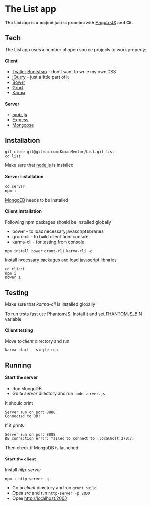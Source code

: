 The List app
=========

The List app is a project just to practice with [AngularJS] and Git.

Tech
-----------

The List app uses a number of open source projects to work properly:

#### Client
* [Twitter Bootstrap] - don't want to write my own CSS
* [jQuery] - just a little part of it
* [Bower]
* [Grunt]
* [Karma]

#### Server
* [node.js]
* [Express]
* [Mongoose]

Installation
--------------

```
git clone git@github.com:KonanMentor/List.git list
cd list
```

Make sure that [node.js] is installed

#### Server installation

```
cd server
npm i
```
[MongoDB] needs to be installed

#### Client installation

Following npm packages should be installed globally
* bower - to load necessary javascript libraries
* grunt-cli - to build client from console
* karma-cli - for testing from console

```
npm install bower grunt-cli karma-cli -g
```

Install necessary packages and load javascript libraries
```
cd client
npm i
bower i
```

Testing
----
Make sure that *karma-cli* is installed globally

To run tests fast use [PhantomJS]. Install it and [set] PHANTOMJS_BIN variable.

#### Client testing
Move to *client* directory and run
```
karma start --single-run
```

Running
------------
#### Start the server
* Run MongoDB
* Go to *server* directory and run `node server.js`

It should print
```
Server run on port 8888
Connected to DB!
```

If it prints
```
Server run on port 8888
DB connection error: failed to connect to [localhost:27017]
```

Then check if MongoDB is launched.

#### Start the client
Install *http-server*
```
npm i http-server -g
```
* Go to *client* directory and run `grunt build`
* Open *src* and run `http-server -p 2000`
* Open [http://localhost:2000]

[node.js]:http://nodejs.org
[Twitter Bootstrap]:http://twitter.github.com/bootstrap/
[jQuery]:http://jquery.com
[express]:http://expressjs.com
[MongoDb]:http://www.mongodb.org/downloads
[Mongoose]:http://mongoosejs.com/
[Grunt]:http://gruntjs.com/
[Bower]:http://bower.io/
[Karma]:http://karma-runner.github.io/
[AngularJS]:https://angularjs.org/
[npm]:https://www.npmjs.org/
[http://localhost:2000]:http://localhost:2000
[Python 3]:https://www.python.org/downloads/
[set]:http://karma-runner.github.io/0.8/config/browsers.html
[PhantomJS]:http://phantomjs.org/
